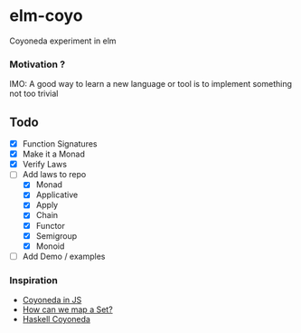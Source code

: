 # elm-coyo
Coyoneda experiment in elm

### Motivation ? 
IMO: A good way to learn a new language or tool is to implement something not too trivial

## Todo
- [x] Function Signatures
- [x] Make it a Monad
- [x] Verify Laws
- [ ] Add laws to repo
   - [x] Monad
   - [x] Applicative
   - [x] Apply
   - [x] Chain
   - [x] Functor
   - [x] Semigroup
   - [x] Monoid
- [ ] Add Demo / examples

### Inspiration

- [Coyoneda in JS](https://www.youtube.com/watch?v=WH5BrkzGgQY)
- [How can we map a Set?](http://typelevel.org/blog/2014/06/22/mapping-sets.html)
- [Haskell Coyoneda](https://github.com/ekmett/kan-extensions/blob/master/src/Data/Functor/Coyoneda.hs)
